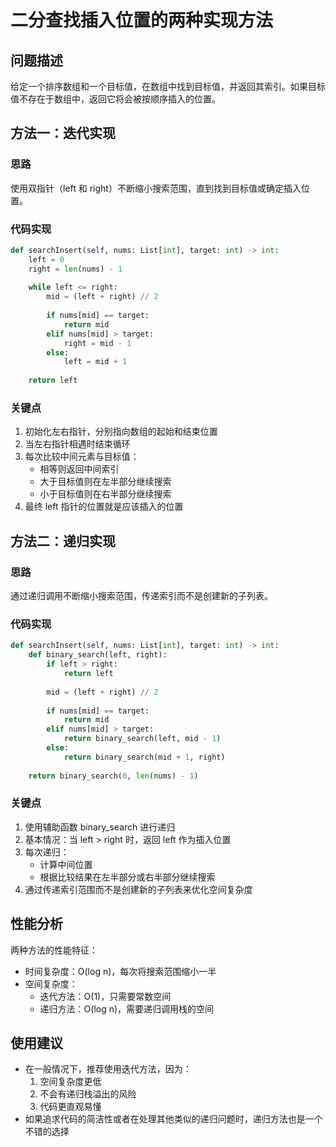 # 二分查找插入位置的两种实现方法

## 问题描述
给定一个排序数组和一个目标值，在数组中找到目标值，并返回其索引。如果目标值不存在于数组中，返回它将会被按顺序插入的位置。

## 方法一：迭代实现
### 思路
使用双指针（left 和 right）不断缩小搜索范围，直到找到目标值或确定插入位置。

### 代码实现
```python
def searchInsert(self, nums: List[int], target: int) -> int:
    left = 0
    right = len(nums) - 1
    
    while left <= right:
        mid = (left + right) // 2
        
        if nums[mid] == target:
            return mid
        elif nums[mid] > target:
            right = mid - 1
        else:
            left = mid + 1
            
    return left
```

### 关键点
1. 初始化左右指针，分别指向数组的起始和结束位置
2. 当左右指针相遇时结束循环
3. 每次比较中间元素与目标值：
   - 相等则返回中间索引
   - 大于目标值则在左半部分继续搜索
   - 小于目标值则在右半部分继续搜索
4. 最终 left 指针的位置就是应该插入的位置

## 方法二：递归实现
### 思路
通过递归调用不断缩小搜索范围，传递索引而不是创建新的子列表。

### 代码实现
```python
def searchInsert(self, nums: List[int], target: int) -> int:
    def binary_search(left, right):
        if left > right:
            return left
            
        mid = (left + right) // 2
        
        if nums[mid] == target:
            return mid
        elif nums[mid] > target:
            return binary_search(left, mid - 1)
        else:
            return binary_search(mid + 1, right)
    
    return binary_search(0, len(nums) - 1)
```

### 关键点
1. 使用辅助函数 binary_search 进行递归
2. 基本情况：当 left > right 时，返回 left 作为插入位置
3. 每次递归：
   - 计算中间位置
   - 根据比较结果在左半部分或右半部分继续搜索
4. 通过传递索引范围而不是创建新的子列表来优化空间复杂度

## 性能分析
两种方法的性能特征：
- 时间复杂度：O(log n)，每次将搜索范围缩小一半
- 空间复杂度：
  - 迭代方法：O(1)，只需要常数空间
  - 递归方法：O(log n)，需要递归调用栈的空间

## 使用建议
- 在一般情况下，推荐使用迭代方法，因为：
  1. 空间复杂度更低
  2. 不会有递归栈溢出的风险
  3. 代码更直观易懂
- 如果追求代码的简洁性或者在处理其他类似的递归问题时，递归方法也是一个不错的选择